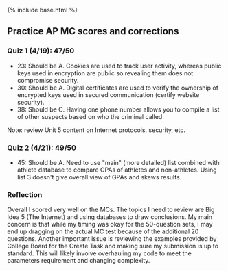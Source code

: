 {% include base.html %}

## Practice AP MC scores and corrections
### Quiz 1 (4/19): 47/50
- 23: Should be A. Cookies are used to track user activity, whereas public keys used in encryption are public so revealing them does not compromise security.
- 30: Should be A. Digital certificates are used to verify the ownership of encrypted keys used in secured communication (certify website security).
- 38: Should be C. Having one phone number allows you to compile a list of other suspects based on who the criminal called.

Note: review Unit 5 content on Internet protocols, security, etc.

### Quiz 2 (4/21): 49/50
- 45: Should be A. Need to use "main" (more detailed) list combined with athlete database to compare GPAs of athletes and non-athletes. Using list 3 doesn't give overall view of GPAs and skews results.

### Reflection
Overall I scored very well on the MCs. The topics I need to review are Big Idea 5 (The Internet) and using databases to draw conclusions. My main concern is that while my timing was okay for the 50-question sets, I may end up dragging on the actual MC test because of the additional 20 questions. Another important issue is reviewing the examples provided by College Board for the Create Task and making sure my submission is up to standard. This will likely involve overhauling my code to meet the parameters requirement and changing complexity.
